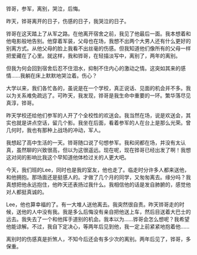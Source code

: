 <p>铧哥，参军，离别，哭泣，后悔。</p><p>昨天，铧哥离开的日子，伤感的日子，我哭泣的日子。</p><p>铧哥在这天踏上了从军之路。在他离开宿舍之前，我见了他最后一面。我本想着和他电影般地告别。他穿着军装，父母也在场，我想不出两个大男人还有什么更好的别离方式。从他父母的脸上我看不出丝毫的伤感。但我知道他们像所有的父母一样把爱藏在了心里。就这样，我和铧哥，在轻描淡写中，离别了，两年的离别。</p><p>但我为何会回到宿舍后忍不住泪水，抑制不住内心的激动之情。这突如其来的感情……我躺在床上默默地哭泣着。伤心？</p><p>大学以来，我们各忙各的，虽说是在一个学校，真正说话、见面的机会并不多。我以为关系难免疏远了。可昨天，我发现，铧哥是我生命中重要的一环。繁华落尽见真淳，铧哥。</p><p>昨天学校还给他们参军的人开了个全校性的欢送会。我当然在场，说是欢送会，其实也就是讲点空话，留几个影。我坐在后面，看着参军的人在台上是那么光荣。曾几何时，我也有那种上战场的冲动，军人。</p><p>我想起了高中生活的一天。铧哥随口说了句想参军。我和闵都在场，并没有太认真，虽然聊的兴致很高，但以为这很遥远。现在呢，现在铧哥已经出发了啊！我想这对闵的影响比我这个早知道他体检过关的人更大吧。</p><p>今天，我们班的Lee，同时也是我的室友，他也走了。临走时分许多人都来送他，和他拥抱。那场面还是挺感人的。才做了几个月的同学，又匆匆离去。缘分吗？我真想把他永远抱住，他昨天还表扬过我什么。我相信他的话是发自肺腑的，感觉他对人都挺真诚的。</p><p>Lee，他也算幸福的了。有一大堆人送他离去。我突然很自责。昨天铧哥走的时候，送他的人中没有我。我是多么后悔没有亲自把他送上车，然后目送着大巴士的远去。我失去了一个和他挥手道别的机会。我本以为……铧哥会怎么想呢？我希望他能谅解。不过，我自下定决心，等两年后见到他，我一定上前紧紧地抱着他……</p><p>离别时的伤感真是折煞人，不知今后还会有多少次的离别。两年后见了，铧哥，多保重。</p>